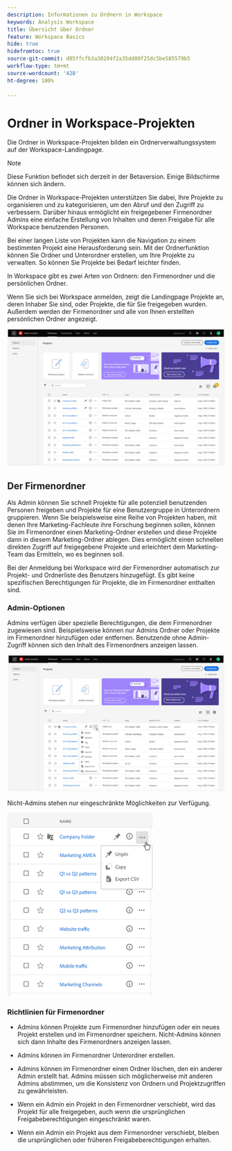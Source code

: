 ```yaml
---
description: Informationen zu Ordnern in Workspace
keywords: Analysis Workspace
title: Übersicht über Ordner
feature: Workspace Basics
hide: true
hidefromtoc: true
source-git-commit: d05ffcfb3a30204f2a35dd80f25dc5be585579b5
workflow-type: tm+mt
source-wordcount: '428'
ht-degree: 100%

---
```



# Ordner in Workspace-Projekten

Die Ordner in Workspace-Projekten bilden ein Ordnerverwaltungssystem auf der Workspace-Landingpage.

>[!NOTE]
>
>Diese Funktion befindet sich derzeit in der Betaversion. Einige Bildschirme können sich ändern.

Die Ordner in Workspace-Projekten unterstützen Sie dabei, Ihre Projekte zu organisieren und zu kategorisieren, um den Abruf und den Zugriff zu verbessern. Darüber hinaus ermöglicht ein freigegebener Firmenordner Admins eine einfache Erstellung von Inhalten und deren Freigabe für alle Workspace benutzenden Personen. 

Bei einer langen Liste von Projekten kann die Navigation zu einem bestimmten Projekt eine Herausforderung sein. Mit der Ordnerfunktion können Sie Ordner und Unterordner erstellen, um Ihre Projekte zu verwalten. So können Sie Projekte bei Bedarf leichter finden. 

In Workspace gibt es zwei Arten von Ordnern: den Firmenordner und die persönlichen Ordner.

Wenn Sie sich bei Workspace anmelden, zeigt die Landingpage Projekte an, deren Inhaber Sie sind, oder Projekte, die für Sie freigegeben wurden. Außerdem werden der Firmenordner und alle von Ihnen erstellten persönlichen Ordner angezeigt.

![](/help/analyze/analysis-workspace/build-workspace-project/assets/landing-page.png)

## Der Firmenordner

Als Admin können Sie schnell Projekte für alle potenziell benutzenden Personen freigeben und Projekte für eine Benutzergruppe in Unterordnern gruppieren. Wenn Sie beispielsweise eine Reihe von Projekten haben, mit denen Ihre Marketing-Fachleute ihre Forschung beginnen sollen, können Sie im Firmenordner einen Marketing-Ordner erstellen und diese Projekte dann in diesem Marketing-Ordner ablegen. Dies ermöglicht einen schnellen direkten Zugriff auf freigegebene Projekte und erleichtert dem Marketing-Team das Ermitteln, wo es beginnen soll.

Bei der Anmeldung bei Workspace wird der Firmenordner automatisch zur Projekt- und Ordnerliste des Benutzers hinzugefügt. Es gibt keine spezifischen Berechtigungen für Projekte, die im Firmenordner enthalten sind.

### Admin-Optionen

Admins verfügen über spezielle Berechtigungen, die dem Firmenordner zugewiesen sind. Beispielsweise können nur Admins Ordner oder Projekte im Firmenordner hinzufügen oder entfernen. Benutzende ohne Admin-Zugriff können sich den Inhalt des Firmenordners anzeigen lassen.

![](/help/analyze/analysis-workspace/build-workspace-project/assets/admin-access-co-folder.png)

Nicht-Admins stehen nur eingeschränkte Möglichkeiten zur Verfügung.

![](/help/analyze/analysis-workspace/build-workspace-project/assets/non-admin-options.png)

### Richtlinien für Firmenordner

- Admins können Projekte zum Firmenordner hinzufügen oder ein neues Projekt erstellen und im Firmenordner speichern. Nicht-Admins können sich dann Inhalte des Firmenordners anzeigen lassen.

- Admins können im Firmenordner Unterordner erstellen.

- Admins können im Firmenordner einen Ordner löschen, den ein anderer Admin erstellt hat. Admins müssen sich möglicherweise mit anderen Admins abstimmen, um die Konsistenz von Ordnern und Projektzugriffen zu gewährleisten.

- Wenn ein Admin ein Projekt in den Firmenordner verschiebt, wird das Projekt für alle freigegeben, auch wenn die ursprünglichen Freigabeberechtigungen eingeschränkt waren.

- Wenn ein Admin ein Projekt aus dem Firmenordner verschiebt, bleiben die ursprünglichen oder früheren Freigabeberechtigungen erhalten.
